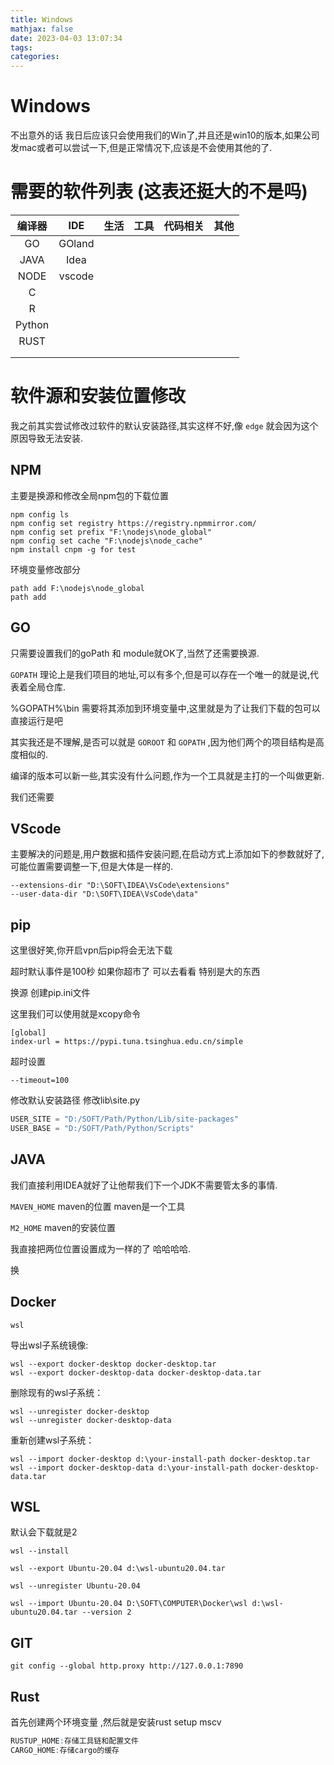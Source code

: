 ```yaml
---
title: Windows
mathjax: false
date: 2023-04-03 13:07:34
tags:
categories:
---
```


# Windows

不出意外的话 我日后应该只会使用我们的Win了,并且还是win10的版本,如果公司发mac或者可以尝试一下,但是正常情况下,应该是不会使用其他的了.

# 需要的软件列表 (这表还挺大的不是吗)

| 编译器 |  IDE   | 生活 | 工具 | 代码相关 | 其他 |
| :----: | :----: | :--: | :--: | :------: | :--: |
|   GO   | GOland |      |      |          |      |
|  JAVA  |  Idea  |      |      |          |      |
|  NODE  | vscode |      |      |          |      |
|   C    |        |      |      |          |      |
|   R    |        |      |      |          |      |
| Python |        |      |      |          |      |
|  RUST  |        |      |      |          |      |
|        |        |      |      |          |      |
|        |        |      |      |          |      |

# 软件源和安装位置修改

我之前其实尝试修改过软件的默认安装路径,其实这样不好,像 `edge` 就会因为这个原因导致无法安装.



## NPM

主要是换源和修改全局npm包的下载位置

```shell
npm config ls
npm config set registry https://registry.npmmirror.com/
npm config set prefix "F:\nodejs\node_global"
npm config set cache "F:\nodejs\node_cache"   
npm install cnpm -g for test
```

环境变量修改部分

```
path add F:\nodejs\node_global
path add 
```

## GO

只需要设置我们的goPath 和 module就OK了,当然了还需要换源.

`GOPATH` 理论上是我们项目的地址,可以有多个,但是可以存在一个唯一的就是说,代表着全局仓库.

%GOPATH%\bin 需要将其添加到环境变量中,这里就是为了让我们下载的包可以直接运行是吧

其实我还是不理解,是否可以就是  `GOROOT` 和 `GOPATH` ,因为他们两个的项目结构是高度相似的.

编译的版本可以新一些,其实没有什么问题,作为一个工具就是主打的一个叫做更新.

我们还需要

## VScode

主要解决的问题是,用户数据和插件安装问题,在启动方式上添加如下的参数就好了,可能位置需要调整一下,但是大体是一样的.

```
--extensions-dir "D:\SOFT\IDEA\VsCode\extensions"
--user-data-dir "D:\SOFT\IDEA\VsCode\data"
```

## pip


这里很好笑,你开启vpn后pip将会无法下载

超时默认事件是100秒 如果你超市了 可以去看看 特别是大的东西

换源 创建pip.ini文件 

这里我们可以使用就是xcopy命令

```shell
[global]
index-url = https://pypi.tuna.tsinghua.edu.cn/simple
```

超时设置

```
--timeout=100 
```

修改默认安装路径 修改lib\site.py

```python
USER_SITE = "D:/SOFT/Path/Python/Lib/site-packages"
USER_BASE = "D:/SOFT/Path/Python/Scripts"
```

## JAVA 

我们直接利用IDEA就好了让他帮我们下一个JDK不需要管太多的事情.

`MAVEN_HOME` maven的位置 maven是一个工具

`M2_HOME` maven的安装位置

我直接把两位位置设置成为一样的了 哈哈哈哈.

换



## Docker 

```
wsl 
```

导出wsl子系统镜像:

```
wsl --export docker-desktop docker-desktop.tar
wsl --export docker-desktop-data docker-desktop-data.tar
```

删除现有的wsl子系统：

```
wsl --unregister docker-desktop
wsl --unregister docker-desktop-data
```

重新创建wsl子系统：

```
wsl --import docker-desktop d:\your-install-path docker-desktop.tar
wsl --import docker-desktop-data d:\your-install-path docker-desktop-data.tar
```

##  WSL

默认会下载就是2

```
wsl --install 
```



```
wsl --export Ubuntu-20.04 d:\wsl-ubuntu20.04.tar

wsl --unregister Ubuntu-20.04

wsl --import Ubuntu-20.04 D:\SOFT\COMPUTER\Docker\wsl d:\wsl-ubuntu20.04.tar --version 2
```





## GIT

```
git config --global http.proxy http://127.0.0.1:7890
```


## Rust

首先创建两个环境变量 ,然后就是安装rust setup mscv

```R
RUSTUP_HOME:存储工具链和配置文件
CARGO_HOME:存储cargo的缓存
```

